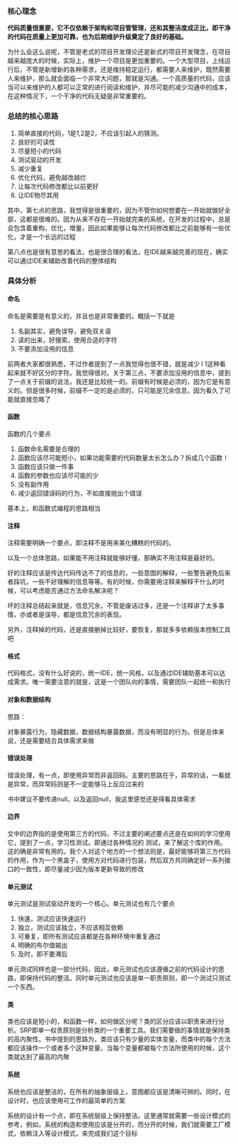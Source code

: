 ### 核心理念

**代码质量很重要，它不仅依赖于架构和项目管管理，还和其整洁度成正比，即干净的代码在质量上更加可靠，也为后期维护升级奠定了良好的基础。**

为什么会这么说呢，不管是老式的项目开发理论还是新式的项目开发理念，在项目越来越庞大的时候，实际上，维护一个项目是更加重要的。一个大型项目，上线运行后，不管是新增新的各种需求，还是维持稳定运行，都需要人来维护，既然需要人来维护，那么就会面临一个非常大问题，那就是沟通。一个高质量的代码，应该当可以来维护的人都可以正常的进行阅读和维护，并尽可能的减少沟通中的成本，在这种情况下，一个干净的代码无疑是非常重要的。

### 总结的核心思路

1. 简单直接的代码，1是1,2是2，不应该引起人的猜测。
2. 良好的可读性
3. 尽量短小的代码
4. 测试驱动的开发
5. 减少重复
6. 优化代码，避免越改越烂
7. 让每次代码修改都比以前更好
8. 让IDE物尽其用

其中，第七点的思路，我觉得是很重要的，因为不管你如何想要在一开始就做好全部，这都是很难的。因为从来不存在一开始就完美的系统，在开发的过程中，总是会包含着重构，优化，增量，因此如果能够让每次代码修改都比之前能够有一些优化，才是一个长远的过程

第八点也是很有意思的看法，也是很合理的看法，在IDE越来越完善的现在，确实可以通过IDE来辅助改善代码的整体结构

### 具体分析

#### 命名

命名是需要是有意义的，并且也是非常重要的。概括一下就是

1. 名副其实，避免误导，避免双关语
2. 读的出来，好搜索，使用合适的字符
3. 不要添加没用的信息

前两者大家都很熟悉，不过作者提到了一点我觉得也很不错，就是减少 l 1这种看起来就不好区分的字符。我觉得很对。关于第三点，不要添加没用的信息中，提到了一点关于前缀的说法，我还是比较统一的。前缀有时候是必须的，因为它是有意义的。但是很多时候，前缀不一定的是必须的，只可能是冗余信息，因为看久了可能就直接忽略了

#### 函数

函数的几个要点

1. 函数命名需要是合理的
2. 函数应该尽可能短小，如果功能需要的代码数量太长怎么办？拆成几个函数！
3. 函数应该只做一件事
4. 函数的参数也应该尽可能的少
5. 没有副作用
6. 减少返回错误码的行为，不如直接抛出个错误

基本上，和函数式编程的思路相当

#### 注释

注释需要明确一个要点，即注释不是用来美化糟糕的代码的。

以及一个总体思路，如果能不用注释就能够好懂，那确实不用注释是最好的。

好的注释应该是传达代码传达不了的信息的，一些意图的解释，一些警告避免后来者踩坑，一些不好理解的信息等等。有的时候，你需要用注释来解释干什么的时候，可以考虑能否通过方法命名解决呢？

坏的注释总结起来就是，信息冗余，不管是废话过多，还是一个注释讲了太多事情，亦或者是误导，都是信息冗余的表现。

另外，注释掉的代码，还是直接删掉比较好，要恢复，那就多多依赖版本控制工具吧

#### 格式

代码格式，没有什么好说的，统一IDE，统一风格，以及通过IDE辅助基本可以达成需求。唯一需要注意的就是，这是一个团队向的事情，需要团队一起统一和执行

#### 对象和数据结构

思路：

对象暴露行为，隐藏数据，数据结构暴露数据，而没有明显的行为。但是总体来说，还是需要结合具体需求来做

#### 错误处理

错误处理，有一点，即使用异常而非返回码。主要的思路在于，异常的话，一看就是异常，而异常码则是不一定能够马上反应过来的

书中建议不要传递null，以及返回null，我这里感觉还是得看具体需求

#### 边界

文中的边界指的是使用第三方的代码，不过主要的阐述要点还是在如何的学习使用它，提到了一点，学习性测试。即通过各种情况的 测试，来了解这个库的作用。这的确是非常有用的。我个人对这个地方的一个想法则是，最好能够将第三方代码的作用，作为一个黑盒子，使用方对代码进行包装，然后双方共同确定好一系列接口的一致性，即尽量减少因为版本更新导致的修改

#### 单元测试

单元测试是测试驱动开发的一个核心。单元测试也有几个要点

1. 快速，测试应该快速运行
2. 独立，测试应该独立，不应该相互依赖
3. 可重复，即所有测试应该都是在各种环境中重复通过
4. 明确的布尔值输出
5. 及时，即不要滞后

单元测试同样也是一部分代码，因此，单元测试也应该遵循之前的代码设计的思路，即保持代码的整洁。同时单元测试也应该是单一职责原则，即一个测试只测试一个东西。

#### 类

类也应该是短小的，和函数一样，如何做区分呢？类的区分应该以职责来进行分析。SRP即单一权责原则是分析类的一个重要工具。我们需要做的事情就是保持类的高内聚性。书中提到的思路为，类应该只有少量的实体变量，而类中的每个方法都应该操作一个或者多个这种变量，当每个变量都被每个方法所使用的时候，这个类就达到了最高的内聚



#### 系统

系统也应该是整洁的，在所有的抽象层级上，意图都应该是清晰可辨的。同时，在设计时，也应该使用可工作的最简单的方案

系统的设计有一个点，即在系统层级上保持整洁。这里通常就需要一些设计模式的参考，例如，系统的构造和使用应该是分开的，而分开的时候，我们就需要工厂模式，依赖注入等设计模式，来完成我们这个目标

